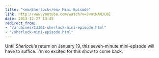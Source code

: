 ```yaml
---
title: "<em>Sherlock</em> Mini-Episode"
link: http://www.youtube.com/watch?v=JwntNANJCOE
date: 2013-12-27 13:45
redirect_from:
- "/archives/13361-sherlock-mini-episode.html"
- "/sherlock-mini-episode.html"
---
```



Until _Sherlock's_ return on January 19, this seven-minute mini-episode will have to suffice. I'm so excited for this show to come back.
